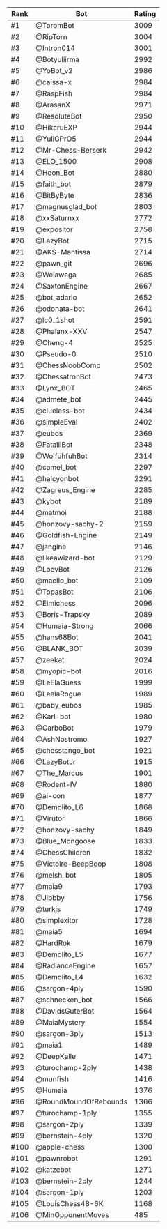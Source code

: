 Rank|Bot|Rating
---|---|---
#1|@ToromBot|3009
#2|@RipTorn|3004
#3|@Intron014|3001
#4|@Botyuliirma|2992
#5|@YoBot_v2|2986
#6|@caissa-x|2984
#7|@RaspFish|2984
#8|@ArasanX|2971
#9|@ResoluteBot|2950
#10|@HikaruEXP|2944
#11|@YuliGPrO5|2944
#12|@Mr-Chess-Berserk|2942
#13|@ELO_1500|2908
#14|@Hoon_Bot|2880
#15|@faith_bot|2879
#16|@BitByByte|2836
#17|@magnusglad_bot|2803
#18|@xxSaturnxx|2772
#19|@expositor|2758
#20|@LazyBot|2715
#21|@AKS-Mantissa|2714
#22|@pawn_git|2696
#23|@Weiawaga|2685
#24|@SaxtonEngine|2667
#25|@bot_adario|2652
#26|@odonata-bot|2641
#27|@lc0_1shot|2591
#28|@Phalanx-XXV|2547
#29|@Cheng-4|2525
#30|@Pseudo-0|2510
#31|@ChessNoobComp|2502
#32|@ChessatronBot|2473
#33|@Lynx_BOT|2465
#34|@admete_bot|2445
#35|@clueless-bot|2434
#36|@simpleEval|2402
#37|@eubos|2369
#38|@FataliiBot|2348
#39|@WolfuhfuhBot|2314
#40|@camel_bot|2297
#41|@halcyonbot|2291
#42|@Zagreus_Engine|2285
#43|@kybot|2189
#44|@matmoi|2188
#45|@honzovy-sachy-2|2159
#46|@Goldfish-Engine|2149
#47|@jangine|2146
#48|@likeawizard-bot|2129
#49|@LoevBot|2126
#50|@maello_bot|2109
#51|@TopasBot|2106
#52|@Elmichess|2096
#53|@Boris-Trapsky|2089
#54|@Humaia-Strong|2066
#55|@hans68Bot|2041
#56|@BLANK_BOT|2039
#57|@zeekat|2024
#58|@myopic-bot|2016
#59|@LeElaGuess|1999
#60|@LeelaRogue|1989
#61|@baby_eubos|1985
#62|@Karl-bot|1980
#63|@GarboBot|1979
#64|@AshNostromo|1927
#65|@chesstango_bot|1921
#66|@LazyBotJr|1915
#67|@The_Marcus|1901
#68|@Rodent-IV|1880
#69|@ai-con|1877
#70|@Demolito_L6|1868
#71|@Virutor|1866
#72|@honzovy-sachy|1849
#73|@Blue_Mongoose|1833
#74|@ChessChildren|1832
#75|@Victoire-BeepBoop|1808
#76|@melsh_bot|1805
#77|@maia9|1793
#78|@Jibbby|1756
#79|@turkjs|1749
#80|@simplexitor|1728
#81|@maia5|1694
#82|@HardRok|1679
#83|@Demolito_L5|1677
#84|@RadianceEngine|1657
#85|@Demolito_L4|1632
#86|@sargon-4ply|1590
#87|@schnecken_bot|1566
#88|@DavidsGuterBot|1564
#89|@MaiaMystery|1554
#90|@sargon-3ply|1513
#91|@maia1|1489
#92|@DeepKalle|1471
#93|@turochamp-2ply|1438
#94|@munfish|1416
#95|@Humaia|1376
#96|@RoundMoundOfRebounds|1366
#97|@turochamp-1ply|1355
#98|@sargon-2ply|1339
#99|@bernstein-4ply|1320
#100|@apple-chess|1300
#101|@pawnrobot|1291
#102|@katzebot|1271
#103|@bernstein-2ply|1244
#104|@sargon-1ply|1203
#105|@LouisChess48-6K|1168
#106|@MinOpponentMoves|485

